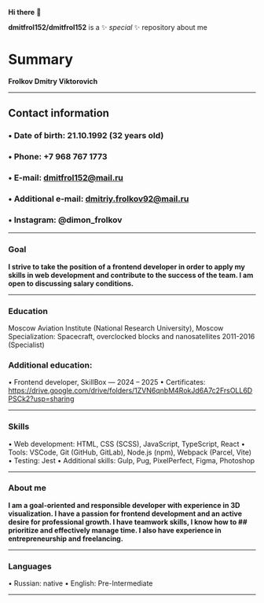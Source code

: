 **Hi there** 👋

**dmitfrol152/dmitfrol152** is a ✨ _special_ ✨ repository about me

# Summary

**Frolkov Dmitry Viktorovich**
________________________________________

## Contact information
### • Date of birth: 21.10.1992 (32 years old)
### • Phone: +7 968 ​​767 1773
### • E-mail: dmitfrol152@mail.ru
### • Additional e-mail: dmitriy.frolkov92@mail.ru
### • Instagram: @dimon_frolkov
________________________________________

### Goal
__I strive to take the position of a frontend developer in order to apply my skills in web development and contribute to the success of the team. I am open to discussing salary conditions.__
________________________________________

### Education
Moscow Aviation Institute (National Research University), Moscow
Specialization: Spacecraft, overclocked blocks and nanosatellites
2011-2016 (Specialist)

### Additional education:
• Frontend developer, SkillBox — 2024 – 2025
• Certificates: https://drive.google.com/drive/folders/1ZVN6qnbM4RokJd6A7c2FrsOLL6DPSCk2?usp=sharing
________________________________________

### Skills
• Web development: HTML, CSS (SCSS), JavaScript, TypeScript, React
• Tools: VSCode, Git (GitHub, GitLab), Node.js (npm), Webpack (Parcel, Vite)
• Testing: Jest
• Additional skills: Gulp, Pug, PixelPerfect, Figma, Photoshop
________________________________________

### About me
__I am a goal-oriented and responsible developer with experience in 3D visualization. I have a passion for frontend development and an active desire for professional growth. I have teamwork skills, I know how to ## prioritize and effectively manage time. I also have experience in entrepreneurship and freelancing.__
________________________________________

### Languages
• Russian: native
• English: Pre-Intermediate
________________________________________
